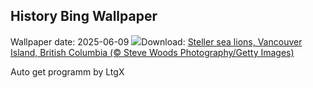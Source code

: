 ## History Bing Wallpaper
Wallpaper date: 2025-06-09
![](https://www.bing.com/th?id=OHR.StellarSeaLions_EN-CA9034182046_UHD.jpg&w=1000)Download: [Steller sea lions, Vancouver Island, British Columbia (© Steve Woods Photography/Getty Images)](https://www.bing.com/th?id=OHR.StellarSeaLions_EN-CA9034182046_UHD.jpg)

Auto get programm by LtgX
